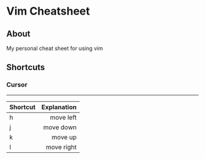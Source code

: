 # Vim Cheatsheet

## About

My personal cheat sheet for using vim

## Shortcuts

### Cursor

---

| Shortcut | Explanation |
| :--- | ---: |
| h | move left |
| j | move down |
| k | move up |
| l | move right |
